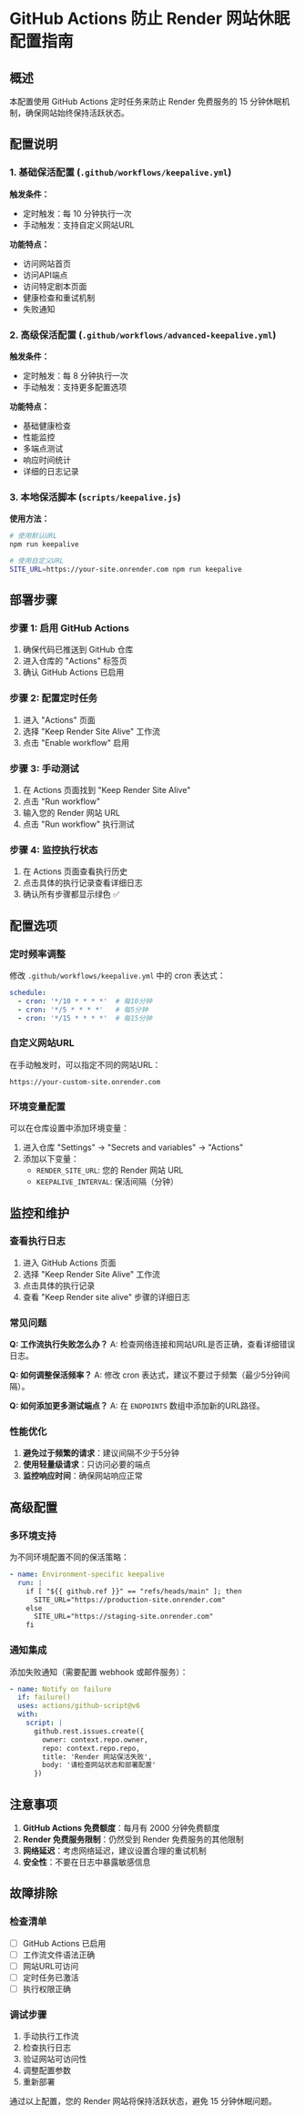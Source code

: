 # GitHub Actions 防止 Render 网站休眠配置指南

## 概述

本配置使用 GitHub Actions 定时任务来防止 Render 免费服务的 15 分钟休眠机制，确保网站始终保持活跃状态。

## 配置说明

### 1. 基础保活配置 (`.github/workflows/keepalive.yml`)

**触发条件：**
- 定时触发：每 10 分钟执行一次
- 手动触发：支持自定义网站URL

**功能特点：**
- 访问网站首页
- 访问API端点
- 访问特定剧本页面
- 健康检查和重试机制
- 失败通知

### 2. 高级保活配置 (`.github/workflows/advanced-keepalive.yml`)

**触发条件：**
- 定时触发：每 8 分钟执行一次
- 手动触发：支持更多配置选项

**功能特点：**
- 基础健康检查
- 性能监控
- 多端点测试
- 响应时间统计
- 详细的日志记录

### 3. 本地保活脚本 (`scripts/keepalive.js`)

**使用方法：**
```bash
# 使用默认URL
npm run keepalive

# 使用自定义URL
SITE_URL=https://your-site.onrender.com npm run keepalive
```

## 部署步骤

### 步骤 1: 启用 GitHub Actions

1. 确保代码已推送到 GitHub 仓库
2. 进入仓库的 "Actions" 标签页
3. 确认 GitHub Actions 已启用

### 步骤 2: 配置定时任务

1. 进入 "Actions" 页面
2. 选择 "Keep Render Site Alive" 工作流
3. 点击 "Enable workflow" 启用

### 步骤 3: 手动测试

1. 在 Actions 页面找到 "Keep Render Site Alive"
2. 点击 "Run workflow"
3. 输入您的 Render 网站 URL
4. 点击 "Run workflow" 执行测试

### 步骤 4: 监控执行状态

1. 在 Actions 页面查看执行历史
2. 点击具体的执行记录查看详细日志
3. 确认所有步骤都显示绿色 ✅

## 配置选项

### 定时频率调整

修改 `.github/workflows/keepalive.yml` 中的 cron 表达式：

```yaml
schedule:
  - cron: '*/10 * * * *'  # 每10分钟
  - cron: '*/5 * * * *'   # 每5分钟
  - cron: '*/15 * * * *'  # 每15分钟
```

### 自定义网站URL

在手动触发时，可以指定不同的网站URL：

```
https://your-custom-site.onrender.com
```

### 环境变量配置

可以在仓库设置中添加环境变量：

1. 进入仓库 "Settings" → "Secrets and variables" → "Actions"
2. 添加以下变量：
   - `RENDER_SITE_URL`: 您的 Render 网站 URL
   - `KEEPALIVE_INTERVAL`: 保活间隔（分钟）

## 监控和维护

### 查看执行日志

1. 进入 GitHub Actions 页面
2. 选择 "Keep Render Site Alive" 工作流
3. 点击具体的执行记录
4. 查看 "Keep Render site alive" 步骤的详细日志

### 常见问题

**Q: 工作流执行失败怎么办？**
A: 检查网络连接和网站URL是否正确，查看详细错误日志。

**Q: 如何调整保活频率？**
A: 修改 cron 表达式，建议不要过于频繁（最少5分钟间隔）。

**Q: 如何添加更多测试端点？**
A: 在 `ENDPOINTS` 数组中添加新的URL路径。

### 性能优化

1. **避免过于频繁的请求**：建议间隔不少于5分钟
2. **使用轻量级请求**：只访问必要的端点
3. **监控响应时间**：确保网站响应正常

## 高级配置

### 多环境支持

为不同环境配置不同的保活策略：

```yaml
- name: Environment-specific keepalive
  run: |
    if [ "${{ github.ref }}" == "refs/heads/main" ]; then
      SITE_URL="https://production-site.onrender.com"
    else
      SITE_URL="https://staging-site.onrender.com"
    fi
```

### 通知集成

添加失败通知（需要配置 webhook 或邮件服务）：

```yaml
- name: Notify on failure
  if: failure()
  uses: actions/github-script@v6
  with:
    script: |
      github.rest.issues.create({
        owner: context.repo.owner,
        repo: context.repo.repo,
        title: 'Render 网站保活失败',
        body: '请检查网站状态和部署配置'
      })
```

## 注意事项

1. **GitHub Actions 免费额度**：每月有 2000 分钟免费额度
2. **Render 免费服务限制**：仍然受到 Render 免费服务的其他限制
3. **网络延迟**：考虑网络延迟，建议设置合理的重试机制
4. **安全性**：不要在日志中暴露敏感信息

## 故障排除

### 检查清单

- [ ] GitHub Actions 已启用
- [ ] 工作流文件语法正确
- [ ] 网站URL可访问
- [ ] 定时任务已激活
- [ ] 执行权限正确

### 调试步骤

1. 手动执行工作流
2. 检查执行日志
3. 验证网站可访问性
4. 调整配置参数
5. 重新部署

通过以上配置，您的 Render 网站将保持活跃状态，避免 15 分钟休眠问题。
